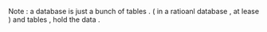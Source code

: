 Note : a database is just a bunch of tables . ( in a ratioanl database , at lease ) and tables , hold the data . 




